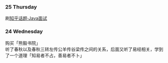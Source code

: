 
### 25 Thursday
刷[知乎话题·Java面试](https://github.com/baohongfei/wiki/issues/7)  


### 24 Wednesday
购买「熊毅书院」  
听了春秋以及春秋三转左传公羊传谷梁传之间的关系，后面又听了易经相关，学到了一个道理「知易者不占，善易者不卜」
